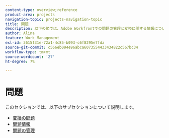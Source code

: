 ```yaml
---
content-type: overview;reference
product-area: projects
navigation-topic: projects-navigation-topic
title: 問題
description: 以下の節では、Adobe Workfrontでの問題の管理と変換に関する情報について説明します。
author: Alina
feature: Work Management
exl-id: 3615f31e-72a1-4c85-b093-c6f8295e7fda
source-git-commit: c566eb094e96abca6073554433434822c567bc34
workflow-type: tm+mt
source-wordcount: '27'
ht-degree: 7%

---
```


# 問題

このセクションでは、以下のサブセクションについて説明します。

* [変換の問題](../../manage-work/issues/convert-issues/convert-issues-overview.md)
* [問題情報](../../manage-work/issues/issue-information/issue-info-overview.md)
* [問題の管理](../../manage-work/issues/manage-issues/manage-issues-overview.md)
